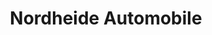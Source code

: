 ---
title: "Nordheide Automobile"
url: /buchholz-in-der-nordheide/nordheide-automobile/
shop: Autohaus
---